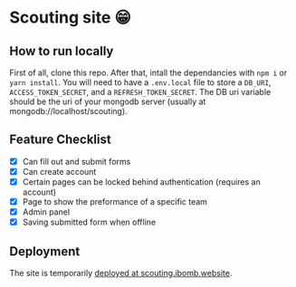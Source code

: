 # Scouting site 😁

## How to run locally
First of all, clone this repo. After that, intall the dependancies with ```npm i``` or ```yarn install```. You will need to have a ```.env.local``` file to store a ```DB_URI```, ```ACCESS_TOKEN_SECRET```, and a ```REFRESH_TOKEN_SECRET```. The DB uri variable should be the uri of your mongodb server (usually at mongodb://localhost/scouting).

## Feature Checklist
- [x] Can fill out and submit forms
- [x] Can create account
- [x] Certain pages can be locked behind authentication (requires an account)
- [x] Page to show the preformance of a specific team
- [x] Admin panel
- [x] Saving submitted form when offline

## Deployment
The site is temporarily [deployed at scouting.ibomb.website](https://scouting.ibomb.website).
